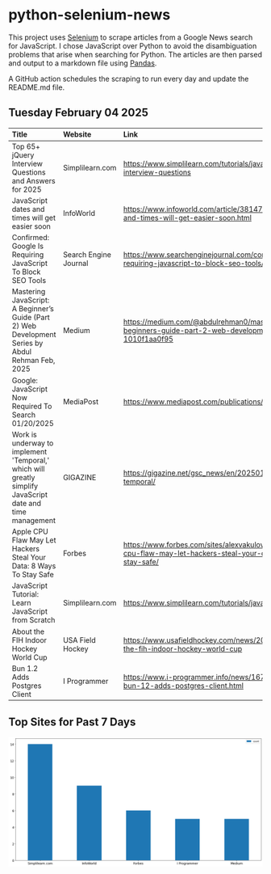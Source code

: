 # python-selenium-news

This project uses [Selenium](https://www.seleniumhq.org/) to scrape articles from a Google News search for JavaScript.
I chose JavaScript over Python to avoid the disambiguation problems that arise when searching for Python.
The articles are then parsed and output to a markdown file using [Pandas](https://pandas.pydata.org/).

A GitHub action schedules the scraping to run every day and update the README.md file.

## Tuesday February 04 2025


| Title                                                                                                     | Website               | Link                                                                                                                    |
|:----------------------------------------------------------------------------------------------------------|:----------------------|:------------------------------------------------------------------------------------------------------------------------|
| Top 65+ jQuery Interview Questions and Answers for 2025                                                   | Simplilearn.com       | https://www.simplilearn.com/tutorials/javascript-tutorial/jquery-interview-questions                                    |
| JavaScript dates and times will get easier soon                                                           | InfoWorld             | https://www.infoworld.com/article/3814766/javascript-dates-and-times-will-get-easier-soon.html                          |
| Confirmed: Google Is Requiring JavaScript To Block SEO Tools                                              | Search Engine Journal | https://www.searchenginejournal.com/confirmed-google-is-requiring-javascript-to-block-seo-tools/537705/                 |
| Mastering JavaScript: A Beginner’s Guide (Part 2)  Web Development Series  by Abdul Rehman  Feb, 2025     | Medium                | https://medium.com/@abdulrehman0/mastering-javascript-a-beginners-guide-part-2-web-development-series-1010f1aa0f95      |
| Google: JavaScript Now Required To Search 01/20/2025                                                      | MediaPost             | https://www.mediapost.com/publications/article/402666/                                                                  |
| Work is underway to implement 'Temporal,' which will greatly simplify JavaScript date and time management | GIGAZINE              | https://gigazine.net/gsc_news/en/20250131-javascript-temporal/                                                          |
| Apple CPU Flaw May Let Hackers Steal Your Data: 8 Ways To Stay Safe                                       | Forbes                | https://www.forbes.com/sites/alexvakulov/2025/01/29/apple-cpu-flaw-may-let-hackers-steal-your-data-8-ways-to-stay-safe/ |
| JavaScript Tutorial: Learn JavaScript from Scratch                                                        | Simplilearn.com       | https://www.simplilearn.com/tutorials/javascript-tutorial                                                               |
| About the FIH Indoor Hockey World Cup                                                                     | USA Field Hockey      | https://www.usafieldhockey.com/news/2025/january/28/about-the-fih-indoor-hockey-world-cup                               |
| Bun 1.2 Adds Postgres Client                                                                              | I Programmer          | https://www.i-programmer.info/news/167-javascript/17793-bun-12-adds-postgres-client.html                                |
## Top Sites for Past 7 Days

![Graph of Top Sites](https://raw.githubusercontent.com/dan-mba/python-selenium-news/main/last-week.png)
